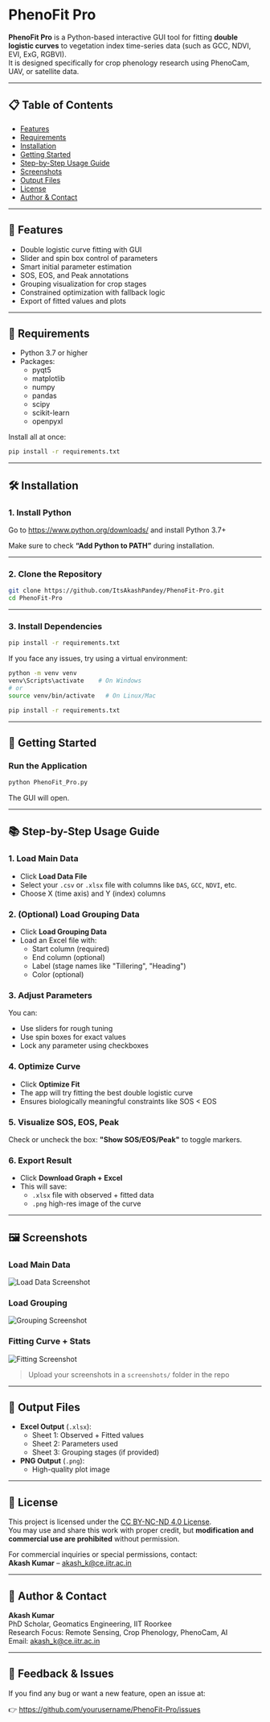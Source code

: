 # PhenoFit Pro

**PhenoFit Pro** is a Python-based interactive GUI tool for fitting **double logistic curves** to vegetation index time-series data (such as GCC, NDVI, EVI, ExG, RGBVI).  
It is designed specifically for crop phenology research using PhenoCam, UAV, or satellite data.

---

## 📋 Table of Contents

- [Features](#features)
- [Requirements](#requirements)
- [Installation](#installation)
- [Getting Started](#getting-started)
- [Step-by-Step Usage Guide](#step-by-step-usage-guide)
- [Screenshots](#screenshots)
- [Output Files](#output-files)
- [License](#license)
- [Author & Contact](#author--contact)

---

## 🌟 Features

- Double logistic curve fitting with GUI
- Slider and spin box control of parameters
- Smart initial parameter estimation
- SOS, EOS, and Peak annotations
- Grouping visualization for crop stages
- Constrained optimization with fallback logic
- Export of fitted values and plots

---

## 🧰 Requirements

- Python 3.7 or higher
- Packages:
  - pyqt5
  - matplotlib
  - numpy
  - pandas
  - scipy
  - scikit-learn
  - openpyxl

Install all at once:

```bash
pip install -r requirements.txt
```

---

## 🛠 Installation

### 1. Install Python

Go to https://www.python.org/downloads/ and install Python 3.7+

Make sure to check **“Add Python to PATH”** during installation.

---

### 2. Clone the Repository

```bash
git clone https://github.com/ItsAkashPandey/PhenoFit-Pro.git
cd PhenoFit-Pro
```

---

### 3. Install Dependencies

```bash
pip install -r requirements.txt
```

If you face any issues, try using a virtual environment:

```bash
python -m venv venv
venv\Scripts\activate    # On Windows
# or
source venv/bin/activate   # On Linux/Mac

pip install -r requirements.txt
```

---

## 🚀 Getting Started

### Run the Application

```bash
python PhenoFit_Pro.py
```

The GUI will open.

---

## 📚 Step-by-Step Usage Guide

### 1. Load Main Data

- Click **Load Data File**
- Select your `.csv` or `.xlsx` file with columns like `DAS`, `GCC`, `NDVI`, etc.
- Choose X (time axis) and Y (index) columns

### 2. (Optional) Load Grouping Data

- Click **Load Grouping Data**
- Load an Excel file with:
  - Start column (required)
  - End column (optional)
  - Label (stage names like "Tillering", "Heading")
  - Color (optional)

### 3. Adjust Parameters

You can:
- Use sliders for rough tuning
- Use spin boxes for exact values
- Lock any parameter using checkboxes

### 4. Optimize Curve

- Click **Optimize Fit**
- The app will try fitting the best double logistic curve
- Ensures biologically meaningful constraints like SOS < EOS

### 5. Visualize SOS, EOS, Peak

Check or uncheck the box: **"Show SOS/EOS/Peak"** to toggle markers.

### 6. Export Result

- Click **Download Graph + Excel**
- This will save:
  - `.xlsx` file with observed + fitted data
  - `.png` high-res image of the curve

---

## 🖼 Screenshots

### Load Main Data
![Load Data Screenshot](screenshots/load_data.png)

### Load Grouping
![Grouping Screenshot](screenshots/load_grouping.png)

### Fitting Curve + Stats
![Fitting Screenshot](screenshots/curve_fit.png)

> Upload your screenshots in a `screenshots/` folder in the repo

---

## 📂 Output Files

- **Excel Output** (`.xlsx`):
  - Sheet 1: Observed + Fitted values
  - Sheet 2: Parameters used
  - Sheet 3: Grouping stages (if provided)
- **PNG Output** (`.png`):
  - High-quality plot image

---

## 📜 License

This project is licensed under the [CC BY-NC-ND 4.0 License](https://creativecommons.org/licenses/by-nc-nd/4.0/).  
You may use and share this work with proper credit, but **modification and commercial use are prohibited** without permission.

For commercial inquiries or special permissions, contact:  
**Akash Kumar** – akash_k@ce.iitr.ac.in


---

## 👤 Author & Contact

**Akash Kumar**  
PhD Scholar, Geomatics Engineering, IIT Roorkee  
Research Focus: Remote Sensing, Crop Phenology, PhenoCam, AI  
Email: akash_k@ce.iitr.ac.in  

---

## 📣 Feedback & Issues

If you find any bug or want a new feature, open an issue at:

👉 https://github.com/yourusername/PhenoFit-Pro/issues
